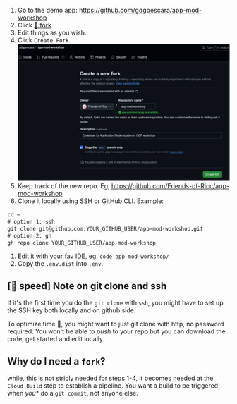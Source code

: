 

1. Go to the demo app: https://github.com/gdgpescara/app-mod-workshop
1. Click [🍴 fork](https://github.com/gdgpescara/app-mod-workshop/fork).
1. Edit things as you wish.
1. Click `Create Fork`.
![alt text](image.png)
1. Keep track of the new repo. Eg, https://github.com/Friends-of-Ricc/app-mod-workshop
1. Clone it locally using SSH or GitHub CLI. Example:

```
cd ~
# option 1: ssh
git clone git@github.com:YOUR_GITHUB_USER/app-mod-workshop.git
# option 2: gh
gh repo clone YOUR_GITHUB_USER/app-mod-workshop

```
1. Edit it with your fav IDE, eg: `code app-mod-workshop/`
2. Copy the `.env.dist` into `.env`.

## [🚄 speed] Note on git clone and ssh

If it's the first time you do the `git clone` with `ssh`, you might have to set up the SSH key both locally and on github side.

To optimize time 🚄, you might want to just git clone with http, no password required. You won't be able to *push* to your repo but you can download the code, get started and edit locally.

## Why do I need a `fork`?

while, this is not stricly needed for steps 1-4, it becomes needed at the `Cloud Build` step to establish a pipeline. You want a build to be triggered when *you** do a `git commit`, not anyone else.
